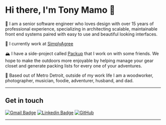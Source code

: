 # Hi there, I'm Tony Mamo 👋

🌱 I am a senior software engineer who loves design with over 15 years of professional experience, specializing in architecting scalable, maintainable front end systems paired with easy to use and beautiful looking interfaces.

💼 I currently work at [SimplyAgree](https://simplyagree.com)

🏔 I have a side-project called [Packup](https://getpackup.com) that I work on with some friends. We hope to make the outdoors more enjoyable by helping manage your gear closet and generate packing lists for every one of your adventures.

📌 Based out of Metro Detroit, outside of my work life I am a woodworker, photographer, musician, foodie, adventurer, husband, and dad.


<hr>

## Get in touch


[![Gmail Badge](https://img.shields.io/badge/-tmamo13991@gmail.com-c14438?style=flat-square&logo=Gmail&logoColor=white&link=mailto:tmamo13991@gmail.com)](mailto:tmamo13991@gmail.com)
[![Linkedin Badge](https://img.shields.io/badge/-anthonymamo-blue?style=flat-square&logo=Linkedin&logoColor=white&link=https://www.linkedin.com/in/anthonymamo/)](https://www.linkedin.com/in/anthonymamo/)
[![GitHub](https://img.shields.io/badge/-GitHub-181717?style=flat-square&logo=github&logoColor=white&link=https://github.com/tonymamo)](https://github.com/tonymamo)


<hr>

<!-- ## ⚡ Technologies

![JavaScript](https://img.shields.io/badge/-JavaScript-black?style=flat-square&logo=javascript)
![Nodejs](https://img.shields.io/badge/-Nodejs-black?style=flat-square&logo=Node.js)
![HTML5](https://img.shields.io/badge/-HTML5-E34F26?style=flat-square&logo=html5&logoColor=white)
![CSS3](https://img.shields.io/badge/-CSS3-1572B6?style=flat-square&logo=css3)
![MongoDB](https://img.shields.io/badge/-MongoDB-black?style=flat-square&logo=mongodb)
![Google Cloud](https://img.shields.io/badge/Google%20Cloud-black?style=flat-square&logo=google-cloud)
![Git](https://img.shields.io/badge/-Git-black?style=flat-square&logo=git)
![GitHub](https://img.shields.io/badge/-GitHub-181717?style=flat-square&logo=github)

<hr> -->

<!-- ![Github Stats](https://github-readme-stats.vercel.app/api?username=tonymamo&count_private=true&show_icons=true&hide=stars)
[![Top Langs](https://github-readme-stats.vercel.app/api/top-langs/?username=tonymamo&layout=compact)](https://github.com/anuraghazra/github-readme-stats)
 -->


